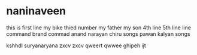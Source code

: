 # naninaveen
this is first line
my bike
thied number
my father
my son
4th line 
5th line
line command 
brand commad
anand
narayan
chiru songs
pawan kalyan songs

kshhdl
suryanaryana
zxcv
zxcv
qweert
qwwee
ghipeh
ijt
